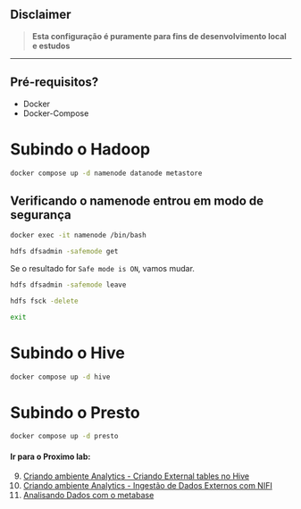 ## Disclaimer
> **Esta configuração é puramente para fins de desenvolvimento local e estudos**
> 

---

## Pré-requisitos?
* Docker
* Docker-Compose


# Subindo o Hadoop


```bash
docker compose up -d namenode datanode metastore
``` 

## Verificando o namenode entrou em modo de segurança

```bash
docker exec -it namenode /bin/bash

hdfs dfsadmin -safemode get
``` 

Se o resultado for `Safe mode is ON`, vamos mudar.

```bash
hdfs dfsadmin -safemode leave

hdfs fsck -delete

exit
``` 




# Subindo o Hive

```bash
docker compose up -d hive
```

# Subindo o Presto

```bash
docker compose up -d presto
```


#### Ir para o Proximo lab:

9. [Criando ambiente Analytics - Criando External tables no Hive](../hive/README.md)
10. [Criando ambiente Analytics - Ingestão de Dados Externos com NIFI](../nifi/README.md)
11. [Analisando Dados com o metabase](../metabase/README.md)